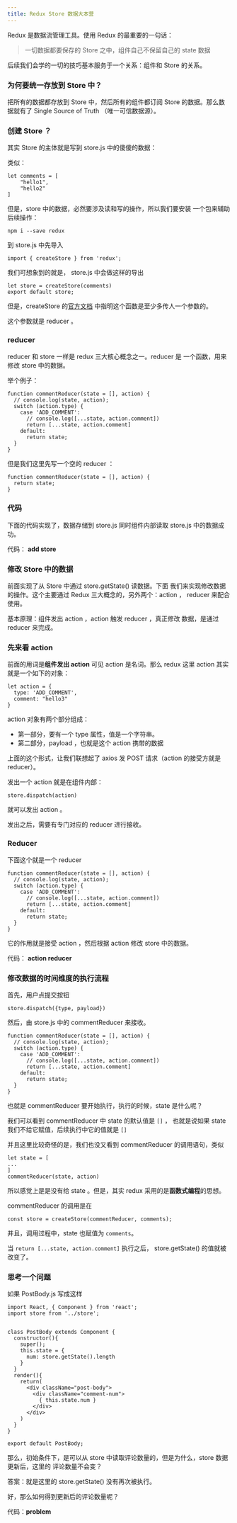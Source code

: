 ```yaml
---
title: Redux Store 数据大本营
---
```


Redux 是数据流管理工具。使用 Redux 的最重要的一句话：

>一切数据都要保存的 Store 之中，组件自己不保留自己的 state 数据

后续我们会学的一切的技巧基本服务于一个关系：组件和 Store 的关系。

### 为何要统一存放到 Store 中？

把所有的数据都存放到 Store 中，然后所有的组件都订阅 Store 的数据。那么数据就有了 Single Source of Truth （唯一可信数据源）。


### 创建 Store ？

其实 Store 的主体就是写到 store.js 中的傻傻的数据：

类似：

```
let comments = [
    "hello1",
    "hello2"
]
```

但是，store 中的数据，必然要涉及读和写的操作，所以我们要安装
一个包来辅助后续操作：

```
npm i --save redux
```

到 store.js 中先导入

```
import { createStore } from 'redux';
```

我们可想象到的就是， store.js 中会做这样的导出

```
let store = createStore(comments)
export default store;
```

但是，createStore 的[官方文档](http://redux.js.org/docs/api/createStore.html) 中指明这个函数是至少多传人一个参数的。

这个参数就是 reducer 。

### reducer

reducer 和 store 一样是 redux 三大核心概念之一。reducer 是
一个函数，用来修改 store 中的数据。

举个例子：

```
function commentReducer(state = [], action) {
  // console.log(state, action);
  switch (action.type) {
    case 'ADD_COMMENT':
      // console.log([...state, action.comment])
      return [...state, action.comment]
    default:
      return state;
  }
}
```

但是我们这里先写一个空的 reducer ：

```
function commentReducer(state = [], action) {
  return state;
}
```


### 代码

下面的代码实现了，数据存储到 store.js 同时组件内部读取 store.js 中的数据成功。

代码： **add store**


### 修改 Store 中的数据

前面实现了从 Store 中通过 store.getState() 读数据。下面
我们来实现修改数据的操作。这个主要通过 Redux 三大概念的，另外两个：action ， reducer 来配合使用。

基本原理：组件发出 action ，action 触发 reducer ，真正修改
数据，是通过 reducer 来完成。


### 先来看 action


前面的用词是**组件发出 action** 可见 action 是名词。那么 redux 这里 action 其实就是一个如下的对象：

```
let action = {
  type: 'ADD_COMMENT',
  comment: "hello3"
}
```

action 对象有两个部分组成：

- 第一部分，要有一个 type 属性，值是一个字符串。
- 第二部分，payload ，也就是这个 action 携带的数据

上面的这个形式，让我们联想起了 axios 发 POST 请求（action 的接受方就是 reducer）。

发出一个 action 就是在组件内部：

```
store.dispatch(action)
```

就可以发出 action 。

发出之后，需要有专门对应的 reducer 进行接收。

### Reducer

下面这个就是一个 reducer

```
function commentReducer(state = [], action) {
  // console.log(state, action);
  switch (action.type) {
    case 'ADD_COMMENT':
      // console.log([...state, action.comment])
      return [...state, action.comment]
    default:
      return state;
  }
}
```

它的作用就是接受 action ，然后根据 action 修改 store 中的数据。

代码： **action reducer**


### 修改数据的时间维度的执行流程

首先，用户点提交按钮

```
store.dispatch({type, payload})
```

然后，由 store.js 中的 commentReducer 来接收。

```
function commentReducer(state = [], action) {
  // console.log(state, action);
  switch (action.type) {
    case 'ADD_COMMENT':
      // console.log([...state, action.comment])
      return [...state, action.comment]
    default:
      return state;
  }
}
```
也就是 commentReducer 要开始执行，执行的时候，state 是什么呢？

我们可以看到 commentReducer 中 state 的默认值是 `[]` ，
也就是说如果 state 我们不给它赋值，后续执行中它的值就是 `[]`

并且这里比较奇怪的是，我们也没又看到 commentReducer 的调用语句，类似

```
let state = [
...
]
commentReducer(state, action)
```
所以感觉上是是没有给 state 。但是，其实 redux 采用的是**函数式编程**的思想。

commentReducer 的调用是在

```
const store = createStore(commentReducer, comments);
```

并且，调用过程中，state 也赋值为 `comments`。


当 `return [...state, action.comment]` 执行之后，
store.getState() 的值就被改变了。

### 思考一个问题

如果 PostBody.js 写成这样

```
import React, { Component } from 'react';
import store from '../store';


class PostBody extends Component {
  constructor(){
    super();
    this.state = {
      num: store.getState().length
    }
  }
  render(){
    return(
      <div className="post-body">
        <div className="comment-num">
          { this.state.num }
        </div>
      </div>
    )
  }
}

export default PostBody;
```

那么，初始条件下，是可以从 store 中读取评论数量的，但是为什么，store 数据更新后，这里的
评论数量不会变？

答案：就是这里的 store.getState() 没有再次被执行。

好，那么如何得到更新后的评论数量呢？

代码：**problem**
